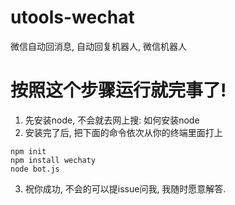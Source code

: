 # utools-wechat
微信自动回消息, 自动回复机器人, 微信机器人
# 按照这个步骤运行就完事了!
1. 先安装node, 不会就去网上搜: 如何安装node
2. 安装完了后, 把下面的命令依次从你的终端里面打上

```shell
npm init
npm install wechaty
node bot.js
```
3. 祝你成功, 不会的可以提issue问我, 我随时愿意解答.